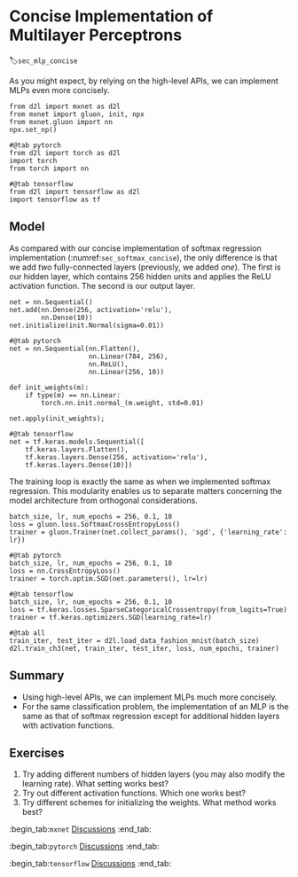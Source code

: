 # Concise Implementation of Multilayer Perceptrons
:label:`sec_mlp_concise`

As you might expect, by relying on the high-level APIs,
we can implement MLPs even more concisely.

```{.python .input}
from d2l import mxnet as d2l
from mxnet import gluon, init, npx
from mxnet.gluon import nn
npx.set_np()
```

```{.python .input}
#@tab pytorch
from d2l import torch as d2l
import torch
from torch import nn
```

```{.python .input}
#@tab tensorflow
from d2l import tensorflow as d2l
import tensorflow as tf
```

## Model

As compared with our concise implementation
of softmax regression implementation
(:numref:`sec_softmax_concise`),
the only difference is that we add
*two* fully-connected layers
(previously, we added *one*).
The first is our hidden layer,
which contains 256 hidden units
and applies the ReLU activation function.
The second is our output layer.

```{.python .input}
net = nn.Sequential()
net.add(nn.Dense(256, activation='relu'),
        nn.Dense(10))
net.initialize(init.Normal(sigma=0.01))
```

```{.python .input}
#@tab pytorch
net = nn.Sequential(nn.Flatten(),
                    nn.Linear(784, 256),
                    nn.ReLU(),
                    nn.Linear(256, 10))

def init_weights(m):
    if type(m) == nn.Linear:
        torch.nn.init.normal_(m.weight, std=0.01)

net.apply(init_weights);
```

```{.python .input}
#@tab tensorflow
net = tf.keras.models.Sequential([
    tf.keras.layers.Flatten(),
    tf.keras.layers.Dense(256, activation='relu'),
    tf.keras.layers.Dense(10)])
```

The training loop is exactly the same
as when we implemented softmax regression.
This modularity enables us to separate
matters concerning the model architecture
from orthogonal considerations.

```{.python .input}
batch_size, lr, num_epochs = 256, 0.1, 10
loss = gluon.loss.SoftmaxCrossEntropyLoss()
trainer = gluon.Trainer(net.collect_params(), 'sgd', {'learning_rate': lr})
```

```{.python .input}
#@tab pytorch
batch_size, lr, num_epochs = 256, 0.1, 10
loss = nn.CrossEntropyLoss()
trainer = torch.optim.SGD(net.parameters(), lr=lr)
```

```{.python .input}
#@tab tensorflow
batch_size, lr, num_epochs = 256, 0.1, 10
loss = tf.keras.losses.SparseCategoricalCrossentropy(from_logits=True)
trainer = tf.keras.optimizers.SGD(learning_rate=lr)
```

```{.python .input}
#@tab all
train_iter, test_iter = d2l.load_data_fashion_mnist(batch_size)
d2l.train_ch3(net, train_iter, test_iter, loss, num_epochs, trainer)
```

## Summary

* Using high-level APIs, we can implement MLPs much more concisely.
* For the same classification problem, the implementation of an MLP is the same as that of softmax regression except for additional hidden layers with activation functions.

## Exercises

1. Try adding different numbers of hidden layers (you may also modify the learning rate). What setting works best? 
1. Try out different activation functions. Which one works best?
1. Try different schemes for initializing the weights. What method works best?

:begin_tab:`mxnet`
[Discussions](https://discuss.d2l.ai/t/94)
:end_tab:

:begin_tab:`pytorch`
[Discussions](https://discuss.d2l.ai/t/95)
:end_tab:

:begin_tab:`tensorflow`
[Discussions](https://discuss.d2l.ai/t/262)
:end_tab:
